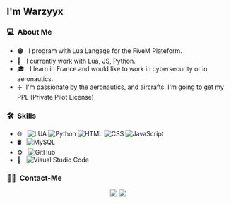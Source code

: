 <h2>I'm Warzyyx</h2>

<h3> 💻 &nbsp;About Me </h3>

- 🟠 &nbsp; I program with Lua Langage for the FiveM Plateform.
- 🧰 &nbsp; I currently work with Lua, JS, Python.
- 🎓 &nbsp; I learn in France and would like to work in cybersecurity or in aeronautics.
- ✈️&nbsp; I'm passionate by the aeronautics, and aircrafts. I'm going to get my PPL (Private Pilot License)

<h3> 🛠 &nbsp;Skills</h3>

- 🌐 &nbsp;
  ![LUA](https://img.shields.io/badge/-LUA-333333?style=flat&logo=LUA)
  ![Python](https://img.shields.io/badge/-Python-333333?style=flat&logo=Python)
  ![HTML](https://img.shields.io/badge/-HTML-333333?style=flat&logo=HTML5)
  ![CSS](https://img.shields.io/badge/-CSS-333333?style=flat&logo=CSS3&logoColor=1572B6)
  ![JavaScript](https://img.shields.io/badge/-JavaScript-333333?style=flat&logo=javascript)
- 🛢 &nbsp;
  ![MySQL](https://img.shields.io/badge/-MySQL-333333?style=flat&logo=mysql)
- ⚙️ &nbsp;
  ![GitHub](https://img.shields.io/badge/-GitHub-333333?style=flat&logo=github)
- 🔧 &nbsp;
  ![Visual Studio Code](https://img.shields.io/badge/-Visual%20Studio%20Code-333333?style=flat&logo=visual-studio-code&logoColor=007ACC)
  
<h3> 🤝🏻 &nbsp;Contact-Me </h3>
  
<p align="center">
<a href="https://discord.gg/kp4VJv9CPu"><img src="https://img.shields.io/badge/-Discord%20Server-0077B5?style=flat-square&logo=Discord&logoColor=white"/></a>
<a href="mailto:contact.warzyyx@gmail.com"><img src="https://img.shields.io/badge/-contact.warzyyx@gmail.com-D14836?style=flat-square&logo=Gmail&logoColor=white"/></a>
